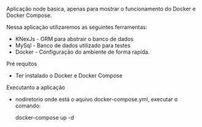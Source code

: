 Aplicação node basica, apenas para mostrar o funcionamento do Docker e Docker Compose.

Nessa aplicação utilizaremos as seguintes ferramentas:

  * KNexJs - ORM para abstrair o banco de dados
  * MySql  - Banco de dados utilizado para testes
  * Docker - Configuração do ambiente de forma rapida.

Pré requitos
 - Ter instalado o Docker e Docker Compose  

Executanto a aplicação
* nodiretorio onde está o aquivo docker-compose.yml, executar o comando:

  docker-compose up -d
